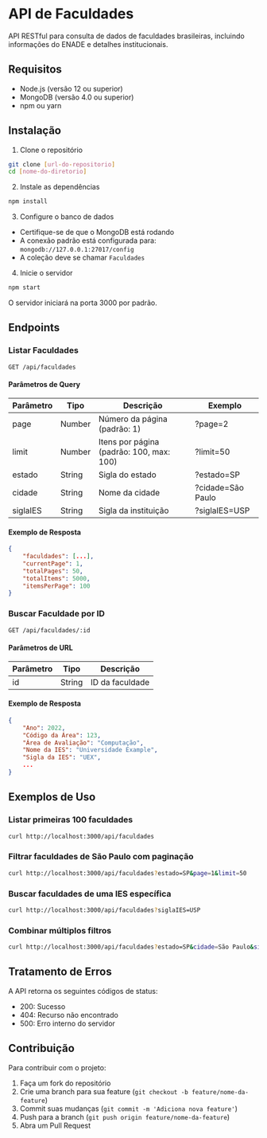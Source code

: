 # API de Faculdades

API RESTful para consulta de dados de faculdades brasileiras, incluindo informações do ENADE e detalhes institucionais.

## Requisitos

- Node.js (versão 12 ou superior)
- MongoDB (versão 4.0 ou superior)
- npm ou yarn

## Instalação

1. Clone o repositório
```bash
git clone [url-do-repositorio]
cd [nome-do-diretorio]
```

2. Instale as dependências
```bash
npm install
```

3. Configure o banco de dados
- Certifique-se de que o MongoDB está rodando
- A conexão padrão está configurada para: `mongodb://127.0.0.1:27017/config`
- A coleção deve se chamar `Faculdades`

4. Inicie o servidor
```bash
npm start
```

O servidor iniciará na porta 3000 por padrão.

## Endpoints

### Listar Faculdades
```
GET /api/faculdades
```

#### Parâmetros de Query
| Parâmetro | Tipo    | Descrição                                    | Exemplo          |
|-----------|---------|----------------------------------------------|------------------|
| page      | Number  | Número da página (padrão: 1)                 | ?page=2          |
| limit     | Number  | Itens por página (padrão: 100, max: 100)     | ?limit=50        |
| estado    | String  | Sigla do estado                              | ?estado=SP       |
| cidade    | String  | Nome da cidade                               | ?cidade=São Paulo|
| siglaIES  | String  | Sigla da instituição                         | ?siglaIES=USP    |

#### Exemplo de Resposta
```json
{
    "faculdades": [...],
    "currentPage": 1,
    "totalPages": 50,
    "totalItems": 5000,
    "itemsPerPage": 100
}
```

### Buscar Faculdade por ID
```
GET /api/faculdades/:id
```

#### Parâmetros de URL
| Parâmetro | Tipo    | Descrição          |
|-----------|---------|-------------------|
| id        | String  | ID da faculdade   |

#### Exemplo de Resposta
```json
{
    "Ano": 2022,
    "Código da Área": 123,
    "Área de Avaliação": "Computação",
    "Nome da IES": "Universidade Example",
    "Sigla da IES": "UEX",
    ...
}
```

## Exemplos de Uso

### Listar primeiras 100 faculdades
```bash
curl http://localhost:3000/api/faculdades
```

### Filtrar faculdades de São Paulo com paginação
```bash
curl http://localhost:3000/api/faculdades?estado=SP&page=1&limit=50
```

### Buscar faculdades de uma IES específica
```bash
curl http://localhost:3000/api/faculdades?siglaIES=USP
```

### Combinar múltiplos filtros
```bash
curl http://localhost:3000/api/faculdades?estado=SP&cidade=São Paulo&siglaIES=USP&page=1&limit=50
```

## Tratamento de Erros

A API retorna os seguintes códigos de status:

- 200: Sucesso
- 404: Recurso não encontrado
- 500: Erro interno do servidor

## Contribuição

Para contribuir com o projeto:

1. Faça um fork do repositório
2. Crie uma branch para sua feature (`git checkout -b feature/nome-da-feature`)
3. Commit suas mudanças (`git commit -m 'Adiciona nova feature'`)
4. Push para a branch (`git push origin feature/nome-da-feature`)
5. Abra um Pull Request
